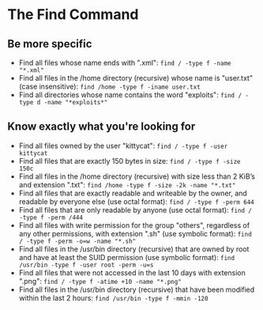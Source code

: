 # The Find Command

## Be more specific
* Find all files whose name ends with ".xml": `find / -type f -name "*.xml"`
* Find all files in the /home directory (recursive) whose name is "user.txt" (case insensitive): `find /home -type f -iname user.txt`
* Find all directories whose name contains the word "exploits": `find / -type d -name "*exploits*"`

## Know exactly what you're looking for
* Find all files owned by the user "kittycat": `find / -type f -user kittycat`
* Find all files that are exactly 150 bytes in size: `find / -type f -size 150c`
* Find all files in the /home directory (recursive) with size less than 2 KiB’s and extension ".txt": `find /home -type f -size -2k -name "*.txt"`
* Find all files that are exactly readable and writeable by the owner, and readable by everyone else (use octal format): `find / -type f -perm 644`
* Find all files that are only readable by anyone (use octal format): `find / -type f -perm /444`
* Find all files with write permission for the group "others", regardless of any other permissions, with extension ".sh" (use symbolic format): `find / -type f -perm -o=w -name "*.sh"`
* Find all files in the /usr/bin directory (recursive) that are owned by root and have at least the SUID permission (use symbolic format): `find /usr/bin -type f -user root -perm -u=s`
* Find all files that were not accessed in the last 10 days with extension ".png": `find / -type f -atime +10 -name "*.png"`
* Find all files in the /usr/bin directory (recursive) that have been modified within the last 2 hours: `find /usr/bin -type f -mmin -120`